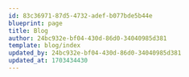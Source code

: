 ```yaml
---
id: 83c36971-87d5-4732-adef-b077bde5b44e
blueprint: page
title: Blog
author: 24bc932e-bf04-430d-86d0-34040985d381
template: blog/index
updated_by: 24bc932e-bf04-430d-86d0-34040985d381
updated_at: 1703434430
---
```

